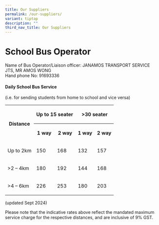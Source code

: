 ```yaml
---
title: Our Suppliers
permalink: /our-suppliers/
variant: tiptap
description: ""
third_nav_title: Our Suppliers
---
```

<h1>School Bus Operator</h1>
<p></p>
<p>Name of Bus Operator/Liaison officer: JANAMOS TRANSPORT SERVICE JTS, MR
AMOS WONG
<br>Hand phone No: 91693336</p>
<p></p>
<h4>Daily School Bus Service&nbsp;</h4>
<p>(i.e. for sending students from home to school and vice versa)</p>
<table style="minWidth: 125px">
<colgroup>
<col>
<col>
<col>
<col>
<col>
</colgroup>
<tbody>
<tr>
<th rowspan="2" colspan="1">
<p><strong>Distance</strong>
</p>
</th>
<th rowspan="1" colspan="2">
<p><strong>Up to 15 seater</strong>
</p>
</th>
<th rowspan="1" colspan="2">
<p><strong>&gt;30 seater</strong>
</p>
</th>
</tr>
<tr>
<th rowspan="1" colspan="1">
<p><strong>1 way</strong>
</p>
</th>
<th rowspan="1" colspan="1">
<p><strong>2 way</strong>
</p>
</th>
<th rowspan="1" colspan="1">
<p><strong>1 way</strong>
</p>
</th>
<th rowspan="1" colspan="1">
<p><strong>2 way</strong>
</p>
</th>
</tr>
<tr>
<td rowspan="1" colspan="1">
<p>Up to 2km</p>
</td>
<td rowspan="1" colspan="1">
<p>150</p>
</td>
<td rowspan="1" colspan="1">
<p>168</p>
</td>
<td rowspan="1" colspan="1">
<p>132</p>
</td>
<td rowspan="1" colspan="1">
<p>157</p>
</td>
</tr>
<tr>
<td rowspan="1" colspan="1">
<p>&gt;2 – 4km</p>
</td>
<td rowspan="1" colspan="1">
<p>180</p>
</td>
<td rowspan="1" colspan="1">
<p>192</p>
</td>
<td rowspan="1" colspan="1">
<p>144</p>
</td>
<td rowspan="1" colspan="1">
<p>168</p>
</td>
</tr>
<tr>
<td rowspan="1" colspan="1">
<p>&gt;4 – 6km</p>
</td>
<td rowspan="1" colspan="1">
<p>226</p>
</td>
<td rowspan="1" colspan="1">
<p>253</p>
</td>
<td rowspan="1" colspan="1">
<p>180</p>
</td>
<td rowspan="1" colspan="1">
<p>203</p>
</td>
</tr>
</tbody>
</table>
<p>(updated Sept 2024)</p>
<p></p>
<p>Please note that the indicative rates above reflect the mandated maximum
service charge for the respective distances, and are inclusive of 9% GST.</p>